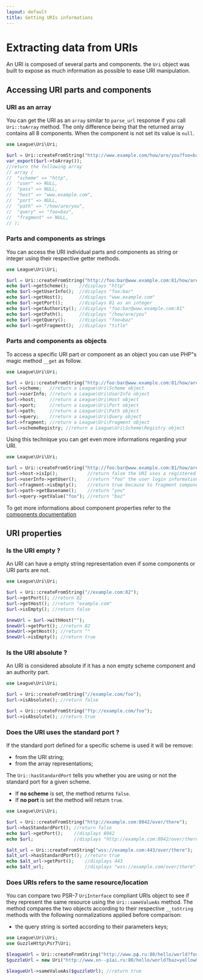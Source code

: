 ```yaml
---
layout: default
title: Getting URIs informations
---
```


# Extracting data from URIs

An URI is composed of several parts and components. the `Uri` object was built to expose as much information as possible to ease URI manipulation.

## Accessing URI parts and components

### URI as an array

You can get the URI as an `array` similar to `parse_url` response if you call `Uri::toArray` method. The only difference being that the returned array contains all 8 components. When the component is not set its value is `null`.

~~~php
use League\Uri\Uri;

$url = Uri::createFromString("http://www.example.com/how/are/you?foo=baz");
var_export($url->toArray());
//return the following array
// array (
//  "scheme" => "http",
//  "user" => NULL,
//  "pass" => NULL,
//  "host" => "www.example.com",
//  "port" => NULL,
//  "path" => "/how/are/you",
//  "query" => "foo=baz",
//  "fragment" => NULL,
// );
~~~

### Parts and components as strings

You can access the URI individual parts and components as string or integer using their respective getter methods.

~~~php
use League\Uri\Uri;

$url = Uri::createFromString("http://foo:bar@www.example.com:81/how/are/you?foo=baz#title");
echo $url->getScheme();    //displays "http"
echo $url->getUserInfo();  //displays "foo:bar"
echo $url->getHost();      //displays "www.example.com"
echo $url->getPort();      //displays 81 as an integer
echo $url->getAuthority(); //displays "foo:bar@www.example.com:81"
echo $url->getPath();      //displays "/how/are/you"
echo $url->getQuery();     //displays "foo=baz"
echo $url->getFragment();  //displays "title"
~~~

### Parts and components as objects

To access a specific URI part or component as an object you can use PHP"s magic method `__get` as follow.

~~~php
use League\Uri\Uri;

$url = Uri::createFromString("http://foo:bar@www.example.com:81/how/are/you?foo=baz#title");
$url->scheme;   //return a League\Uri\Scheme object
$url->userInfo; //return a League\Uri\UserInfo object
$url->host;     //return a League\Uri\Host object
$url->port;     //return a League\Uri\Port object
$url->path;     //return a League\Uri\Path object
$url->query;    //return a League\Uri\Query object
$url->fragment; //return a League\Uri\Fragment object
$url->schemeRegistry; //return a League\Uri\Scheme\Registry object
~~~

Using this technique you can get even more informations regarding your URI.

~~~php
use League\Uri\Uri;

$url = Uri::createFromString("http://foo:bar@www.example.com:81/how/are/you?foo=baz");
$url->host->isIp();           //return false the URI uses a registered hostname
$url->userInfo->getUser();    //return "foo" the user login information
$url->fragment->isEmpty();    //return true because to fragment component is empty
$url->path->getBasename();    //return "you"
$url->query->getValue("foo"); //return "baz"
~~~

To get more informations about component properties refer to the [components documentation](/4.0/components/overview/)

## URI properties

### Is the URI empty ?

An URI can have a empty string representation even if some components or URI parts are not.

~~~php
use League\Uri\Uri;

$url = Uri::createFromString("//example.com:82");
$url->getPort(); //return 82
$url->getHost(); //return "example.com"
$url->isEmpty(); //return false

$newUrl = $url->withHost("");
$newUrl->getPort(); //return 82
$newUrl->getHost(); //return ""
$newUrl->isEmpty(); //return true
~~~

### Is the URI absolute ?

An URI is considered absolute if it has a non empty scheme component and an authority part.

~~~php
use League\Uri\Uri;

$url = Uri::createFromString("//example.com/foo");
$url->isAbsolute(); //return false

$url = Uri::createFromString("ftp://example.com/foo");
$url->isAbsolute(); //return true
~~~

### Does the URI uses the standard port ?

If the standard port defined for a specific scheme is used it will be remove:

- from the URI string;
- from the array representations;

The `Uri::hasStandardPort` tells you whether you are using or not the standard port for a given scheme.

- If **no scheme** is set, the method returns `false`.
- If **no port** is set the method will return `true`.

~~~php
use League\Uri\Uri;

$url = Uri::createFromString("http://example.com:8042/over/there");
$url->hasStandardPort(); //return false
echo $url->getPort();    //displays 8042
echo $url;               //displays "http://example.com:8042/over/there"

$alt_url = Uri::createFromString("wss://example.com:443/over/there");
$alt_url->hasStandardPort(); //return true
echo $alt_url->getPort();    //displays 443
echo $alt_url;               //displays "wss://example.com/over/there"
~~~

### Does URIs refers to the same resource/location

You can compare two PSR-7 `UriInterface` compliant URIs object to see if they represent the same resource using the `Uri::sameValueAs` method. The method compares the two objects according to their respective `__toString` methods with the following normalizations applied before comparison:

- the query string is sorted according to their parameters keys;

~~~php
use League\Uri\Uri;
use GuzzleHttp\Psr7\Uri;

$leagueUrl = Uri::createFromString("http://www.рф.ru:80/hello/world?foo=bar&baz=yellow");
$guzzleUrl = new Uri("http://www.xn--p1ai.ru:80/hello/world?baz=yellow&foo=bar");

$leagueUrl->sameValueAs($guzzleUrl); //return true
~~~